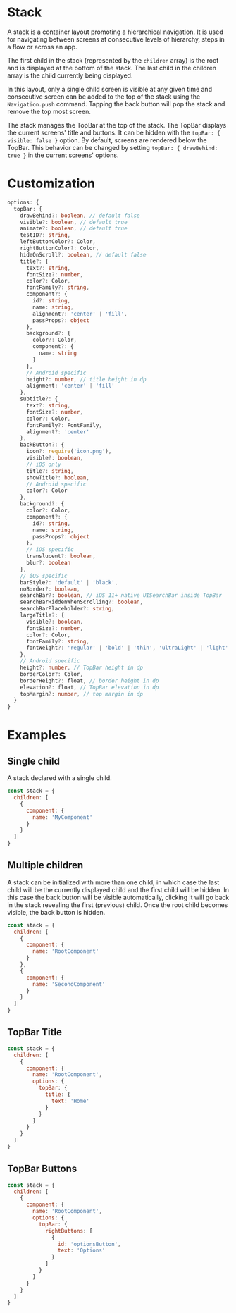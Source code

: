 # Stack

A stack is a container layout promoting a hierarchical navigation. It is used for navigating between screens at consecutive levels of hierarchy, steps in a flow or across an app.

The first child in the stack (represented by the `children` array) is the root and is displayed at the bottom of the stack. The last child in the children array is the child currently being displayed.

In this layout, only a single child screen is visible at any given time and consecutive screen can be added to the top of the stack using the `Navigation.push` command. Tapping the back button will pop the stack and remove the top most screen.

The stack manages the TopBar at the top of the stack. The TopBar displays the current screens' title and buttons. It can be hidden with the `topBar: { visible: false }` option. By default, screens are rendered below the TopBar. This behavior can be changed by setting `topBar: { drawBehind: true }` in the current screens' options.

# Customization
```typescript
options: {
  topBar: {
    drawBehind?: boolean, // default false
    visible?: boolean, // default true
    animate?: boolean, // default true
    testID?: string,
    leftButtonColor?: Color,
    rightButtonColor?: Color,
    hideOnScroll?: boolean, // default false
    title?: {
      text?: string,
      fontSize?: number,
      color?: Color,
      fontFamily?: string,
      component?: {
        id?: string,
        name: string,
        alignment?: 'center' | 'fill',
        passProps?: object
      },
      background?: {
        color?: Color,
        component?: {
          name: string
        }
      },
      // Android specific
      height?: number, // title height in dp
      alignment: 'center' | 'fill'
    },
    subtitle?: {
      text?: string,
      fontSize?: number,
      color?: Color,
      fontFamily?: FontFamily,
      alignment?: 'center'
    },
    backButton?: {
      icon?: require('icon.png'),
      visible?: boolean,
      // iOS only
      title?: string,
      showTitle?: boolean,
      // Android specific
      color?: Color
    },
    background?: {
      color?: Color,
      component?: {
        id?: string,
        name: string,
        passProps?: object
      },
      // iOS specific
      translucent?: boolean,
      blur?: boolean
    },
    // iOS specific
    barStyle?: 'default' | 'black',
    noBorder?: boolean,
    searchBar?: boolean, // iOS 11+ native UISearchBar inside TopBar
    searchBarHiddenWhenScrolling?: boolean,
    searchBarPlaceholder?: string,
    largeTitle?: {
      visible?: boolean,
      fontSize?: number,
      color?: Color,
      fontFamily?: string,
      fontWeight?: 'regular' | 'bold' | 'thin', 'ultraLight' | 'light' | 'medium' | 'semibold' | 'heavy' | 'black' // will ignore fontFamily style and use the iOS system fonts instead.
    },
    // Android specific
    height?: number, // TopBar height in dp
    borderColor?: Color,
    borderHeight?: float, // border height in dp
    elevation?: float, // TopBar elevation in dp
    topMargin?: number, // top margin in dp
  }
}
``` 

# Examples
## Single child
A stack declared with a single child.
```js
const stack = {
  children: [
    {
      component: {
        name: 'MyComponent'
      }
    }
  ]
}
```

## Multiple children
A stack can be initialized with more than one child, in which case the last child will be the currently displayed child and the first child will be hidden. In this case the back button will be visible automatically, clicking it will go back in the stack revealing the first (previous) child.
Once the root child becomes visible, the back button is hidden.

```js
const stack = {
  children: [
    {
      component: {
        name: 'RootComponent'
      }
    },
    {
      component: {
        name: 'SecondComponent'
      }
    }
  ]
}
```

## TopBar Title
```js
const stack = {
  children: [
    {
      component: {
        name: 'RootComponent',
        options: {
          topBar: {
            title: {
              text: 'Home'
            }
          }
        }
      }
    }
  ]
}
```

## TopBar Buttons
```js
const stack = {
  children: [
    {
      component: {
        name: 'RootComponent',
        options: {
          topBar: {
            rightButtons: [
              {
                id: 'optionsButton',
                text: 'Options'
              }
            ]
          }
        }
      }
    }
  ]
}
```